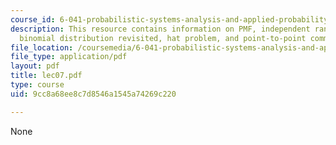 ```yaml
---
course_id: 6-041-probabilistic-systems-analysis-and-applied-probability-spring-2006
description: This resource contains information on PMF, independent random variables,
  binomial distribution revisited, hat problem, and point-to-point communication.
file_location: /coursemedia/6-041-probabilistic-systems-analysis-and-applied-probability-spring-2006/9cc8a68ee8c7d8546a1545a74269c220_lec07.pdf
file_type: application/pdf
layout: pdf
title: lec07.pdf
type: course
uid: 9cc8a68ee8c7d8546a1545a74269c220

---
```

None